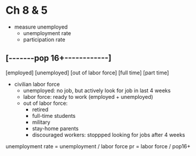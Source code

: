 # Ch 8 & 5

- measure unemployed
  - unemployment rate
  - participation rate

[-------pop 16+------------]
----------------------------
[employed]   [unemployed] [out of labor force]
[full time]
[part time]

- civilian labor force
  - unemployed: no job, but actively look for job in last 4 weeks
  - labor force: ready to work (employed + unemployed)
  - out of labor force:
    - retired
    - full-time students
    - military
    - stay-home parents
    - discouraged workers: stoppped looking for jobs after 4 weeks

unemployment rate = unemployment / labor force
pr = labor force / pop16+



